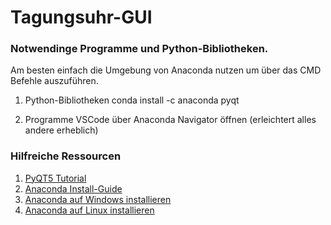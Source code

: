# Tagungsuhr-GUI
### Notwendinge Programme und Python-Bibliotheken. 
Am besten einfach die Umgebung von Anaconda nutzen um über das CMD Befehle auszuführen.

1. Python-Bibliotheken
conda install -c anaconda pyqt

2. Programme
VSCode über Anaconda Navigator öffnen (erleichtert alles andere erheblich)

### Hilfreiche Ressourcen
1. [PyQT5 Tutorial](https://www.youtube.com/watch?v=Vde5SH8e1OQ&list=PLzMcBGfZo4-lB8MZfHPLTEHO9zJDDLpYj "PyQT5 Tutorial auf Youtube")
2. [Anaconda Install-Guide](https://www.youtube.com/watch?v=YJC6ldI3hWk "Anaconda Install-Guide auf Youtube")
3. [Anaconda auf Windows installieren](https://docs.anaconda.com/anaconda/install/windows/ "Anaconda auf Windows installieren")
4. [Anaconda auf Linux installieren](https://docs.anaconda.com/anaconda/install/linux/ "Anaconda auf Linux installieren")
